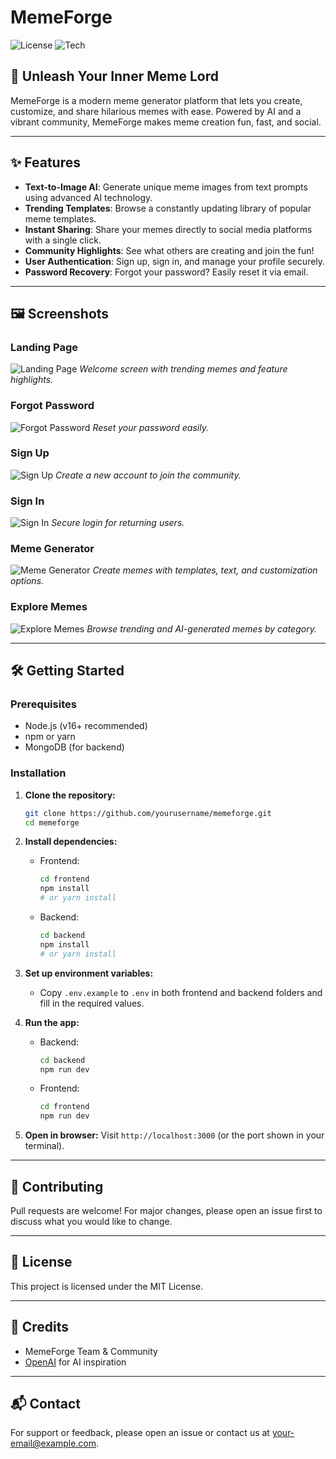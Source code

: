 # MemeForge

![License](https://img.shields.io/badge/license-MIT-blue.svg)
![Tech](https://img.shields.io/badge/stack-React%20%7C%20Node.js%20%7C%20Express%20%7C%20MongoDB-blue)

## 🚀 Unleash Your Inner Meme Lord

MemeForge is a modern meme generator platform that lets you create, customize, and share hilarious memes with ease. Powered by AI and a vibrant community, MemeForge makes meme creation fun, fast, and social.

---

## ✨ Features
- **Text-to-Image AI**: Generate unique meme images from text prompts using advanced AI technology.
- **Trending Templates**: Browse a constantly updating library of popular meme templates.
- **Instant Sharing**: Share your memes directly to social media platforms with a single click.
- **Community Highlights**: See what others are creating and join the fun!
- **User Authentication**: Sign up, sign in, and manage your profile securely.
- **Password Recovery**: Forgot your password? Easily reset it via email.

---

## 🖼️ Screenshots

### Landing Page
![Landing Page](screenshots/landing-page.png)
*Welcome screen with trending memes and feature highlights.*

### Forgot Password
![Forgot Password](screenshots/forgot-password.png)
*Reset your password easily.*

### Sign Up
![Sign Up](screenshots/sign-up.png)
*Create a new account to join the community.*

### Sign In
![Sign In](screenshots/sign-in.png)
*Secure login for returning users.*

### Meme Generator
![Meme Generator](screenshots/meme-generator.png)
*Create memes with templates, text, and customization options.*

### Explore Memes
![Explore Memes](screenshots/explore-memes.png)
*Browse trending and AI-generated memes by category.*

---

## 🛠️ Getting Started

### Prerequisites
- Node.js (v16+ recommended)
- npm or yarn
- MongoDB (for backend)

### Installation
1. **Clone the repository:**
   ```bash
   git clone https://github.com/yourusername/memeforge.git
   cd memeforge
   ```
2. **Install dependencies:**
   - Frontend:
     ```bash
     cd frontend
     npm install
     # or yarn install
     ```
   - Backend:
     ```bash
     cd backend
     npm install
     # or yarn install
     ```
3. **Set up environment variables:**
   - Copy `.env.example` to `.env` in both frontend and backend folders and fill in the required values.

4. **Run the app:**
   - Backend:
     ```bash
     cd backend
     npm run dev
     ```
   - Frontend:
     ```bash
     cd frontend
     npm run dev
     ```

5. **Open in browser:**
   Visit `http://localhost:3000` (or the port shown in your terminal).

---

## 🤝 Contributing
Pull requests are welcome! For major changes, please open an issue first to discuss what you would like to change.

---

## 📄 License
This project is licensed under the MIT License.

---

## 🙏 Credits
- MemeForge Team & Community
- [OpenAI](https://openai.com/) for AI inspiration

---

## 📬 Contact
For support or feedback, please open an issue or contact us at [your-email@example.com](mailto:your-email@example.com). 